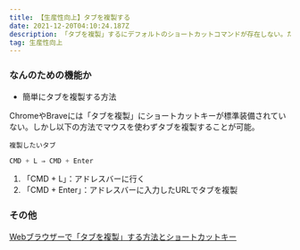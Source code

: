 ```yaml
---
title: 【生産性向上】タブを複製する
date: 2021-12-20T04:10:24.187Z
description: 「タブを複製」するにデフォルトのショートカットコマンドが存在しない。ただ、マウスを使わなくても方法はある。
tag: 生産性向上
---
```

### なんのための機能か

* 簡単にタブを複製する方法

ChromeやBraveには「タブを複製」にショートカットキーが標準装備されていない。しかし以下の方法でマウスを使わずタブを複製することが可能。

`複製したいタブ`

```jsx
CMD + L ⇒ CMD + Enter
```

1. 「CMD + L」：アドレスバーに行く
2. 「CMD + Enter」：アドレスバーに入力したURLでタブを複製



### その他

[Webブラウザーで「タブを複製」する方法とショートカットキー](https://www.724685.com/weekly/qa210630.htm)